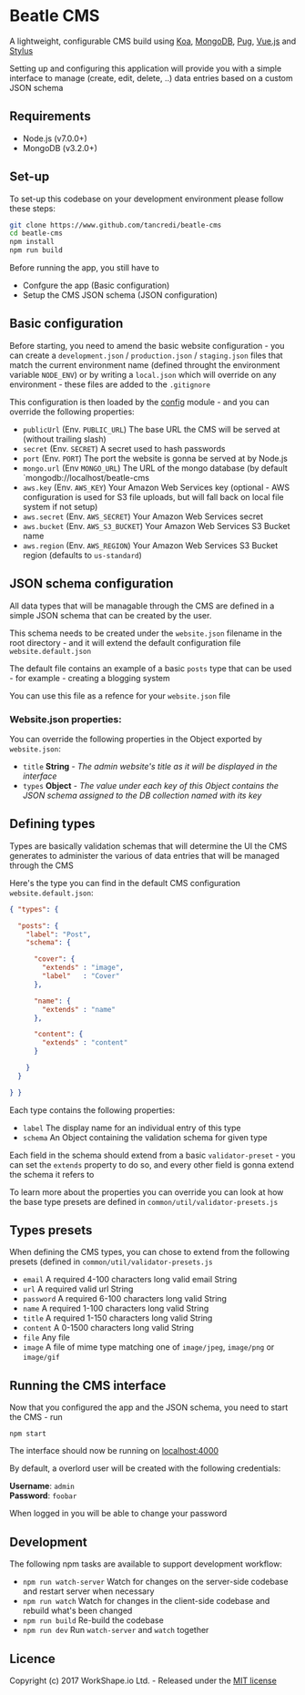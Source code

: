 # Beatle CMS

A lightweight, configurable CMS build using [Koa](http://koajs.com/), [MongoDB](https://www.mongodb.com/), [Pug](https://pugjs.org/), [Vue.js](https://vuejs.org/) and [Stylus](http://stylus-lang.com/)

Setting up and configuring this application will provide you with a simple interface to manage (create, edit, delete, ..) data entries based on a custom JSON schema

Requirements
---

- Node.js (v7.0.0+)
- MongoDB (v3.2.0+)

Set-up
---

To set-up this codebase on your development environment please follow these steps:

```bash
git clone https://www.github.com/tancredi/beatle-cms
cd beatle-cms
npm install
npm run build
```

Before running the app, you still have to

* Confgure the app (Basic configuration)
* Setup the CMS JSON schema (JSON configuration)

Basic configuration
---

Before starting, you need to amend the basic website configuration - you can create a `development.json` / `production.json` / `staging.json` files that match the current environment name (defined throught the environment variable `NODE_ENV`) or by writing a `local.json` which will override on any environment - these files are added to the `.gitignore`

This configuration is then loaded by the [config](https://www.npmjs.com/package/config) module - and you can override the following properties:

* `publicUrl` (Env. `PUBLIC_URL`) The base URL the CMS will be served at (without trailing slash)
* `secret` (Env. `SECRET`) A secret used to hash passwords
* `port` (Env. `PORT`) The port the website is gonna be served at by Node.js
* `mongo.url` (Env `MONGO_URL`) The URL of the mongo database (by default `mongodb://localhost/beatle-cms
* `aws.key` (Env. `AWS_KEY`) Your Amazon Web Services key (optional - AWS configuration is used for S3 file uploads, but will fall back on local file system if not setup)
* `aws.secret` (Env. `AWS_SECRET`) Your Amazon Web Services secret
* `aws.bucket` (Env. `AWS_S3_BUCKET`) Your Amazon Web Services S3 Bucket name
* `aws.region` (Env. `AWS_REGION`) Your Amazon Web Services S3 Bucket region (defaults to `us-standard`)

JSON schema configuration
---

All data types that will be managable through the CMS are defined in a simple JSON schema that can be created by the user.

This schema needs to be created under the `website.json` filename in the root directory - and it will extend the default configuration file `website.default.json`

The default file contains an example of a basic `posts` type that can be used - for example - creating a blogging system

You can use this file as a refence for your `website.json` file

### Website.json properties:

You can override the following properties in the Object exported by `website.json`:

* `title` **String** - *The admin website's title as it will be displayed in the interface*
* `types` **Object** - *The value under each key of this Object contains the JSON schema assigned to the DB collection named with its key*

Defining types
---

Types are basically validation schemas that will determine the UI the CMS generates to administer the various of data entries that will be managed through the CMS

Here's the type you can find in the default CMS configuration `website.default.json`:

```json
{ "types": {

  "posts": {
    "label": "Post",
    "schema": {

      "cover": {
        "extends" : "image",
        "label"   : "Cover"
      },

      "name": {
        "extends" : "name"
      },

      "content": {
        "extends" : "content"
      }

    }
  }

} }
```

Each type contains the following properties:

* `label` The display name for an individual entry of this type
* `schema` An Object containing the validation schema for given type

Each field in the schema should extend from a basic `validator-preset` - you can set the `extends` property to do so, and every other field is gonna extend the schema it refers to

To learn more about the properties you can override you can look at how the base type presets are defined in `common/util/validator-presets.js`

Types presets
---

When defining the CMS types, you can chose to extend from the following presets (defined in `common/util/validator-presets.js`

* `email` A required 4-100 characters long valid email String
* `url` A required valid url String
* `password` A required 6-100 characters long valid String
* `name` A required 1-100 characters long valid String
* `title` A required 1-150 characters long valid String
* `content` A 0-1500 characters long valid String
* `file` Any file
* `image` A file of mime type matching one of `image/jpeg`, `image/png` or `image/gif`

Running the CMS interface
---

Now that you configured the app and the JSON schema, you need to start the CMS - run

`npm start`

The interface should now be running on [localhost:4000](http://localhost:4000)

By default, a overlord user will be created with the following credentials:

**Username**: `admin`<br>
**Password**: `foobar`

When logged in you will be able to change your password

Development
---

The following npm tasks are available to support development workflow:

* `npm run watch-server` Watch for changes on the server-side codebase and restart server when necessary
* `npm run watch` Watch for changes in the client-side codebase and rebuild what's been changed
* `npm run build` Re-build the codebase
* `npm run dev` Run `watch-server` and `watch` together

Licence
---

Copyright (c) 2017 WorkShape.io Ltd. - Released under the [MIT license](https://github.com/tancredi/beatle-cms/blob/master/LICENSE)